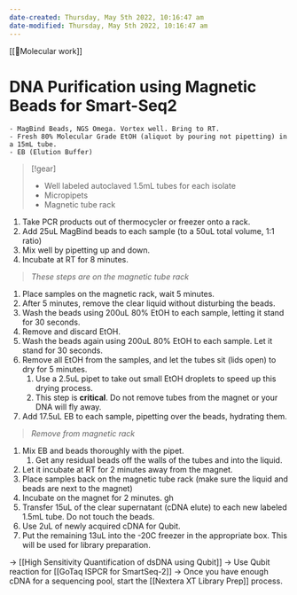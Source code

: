 ```yaml
---
date-created: Thursday, May 5th 2022, 10:16:47 am
date-modified: Thursday, May 5th 2022, 10:16:47 am
---
```

[[🧬Molecular work]]
# DNA Purification using Magnetic Beads for Smart-Seq2

```ad-reagents
- MagBind Beads, NGS Omega. Vortex well. Bring to RT. 
- Fresh 80% Molecular Grade EtOH (aliquot by pouring not pipetting) in a 15mL tube.
- EB (Elution Buffer)
```
>[!gear]
> - Well labeled autoclaved 1.5mL tubes for each isolate
> - Micropipets
> - Magnetic tube rack

1. Take PCR products out of thermocycler or freezer onto a rack.
2. Add 25uL MagBind beads to each sample (to a 50uL total volume, 1:1 ratio)
3. Mix well by pipetting up and down.
4. Incubate at RT for 8 minutes.
>*These steps are on the magnetic tube rack*
1. Place samples on the magnetic rack, wait 5 minutes.
2. After 5 minutes, remove the clear liquid without disturbing the beads.
3. Wash the beads using 200uL 80% EtOH to each sample, letting it stand for 30 seconds.
4. Remove and discard EtOH.
5. Wash the beads again using 200uL 80% EtOH to each sample. Let it stand for 30 seconds.
6. Remove all EtOH from the samples, and let the tubes sit (lids open) to dry for 5 minutes.
	1. Use a 2.5uL pipet to take out small EtOH droplets to speed up this drying process.
	2. This step is **critical**. Do not remove tubes from the magnet or your DNA will fly away.
7. Add 17.5uL EB to each sample, pipetting over the beads, hydrating them.
>*Remove from magnetic rack*
1. Mix EB and beads thoroughly with the pipet.
	1. Get any residual beads off the walls of the tubes and into the liquid.
2. Let it incubate at RT for 2 minutes away from the magnet.
3. Place samples back on the magnetic tube rack (make sure the liquid and beads are next to the magnet)
4. Incubate on the magnet for 2 minutes. gh
5. Transfer 15uL of the clear supernatant (cDNA elute) to each new labeled 1.5mL tube. Do not touch the beads.
6. Use 2uL of newly acquired cDNA for Qubit.
7. Put the remaining 13uL into the -20C freezer in the appropriate box. This will be used for library preparation.

→ [[High Sensitivity Quantification of dsDNA using Qubit]]
→ Use Qubit reaction for [[GoTaq ISPCR for SmartSeq-2]]
→ Once you have enough cDNA for a sequencing pool, start the [[Nextera XT Library Prep]] process.
